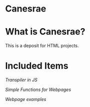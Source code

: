 
# Canesrae

# What is Canesrae?
This is a deposit for HTML projects.

# Included Items

*Transpiler in JS*

*Simple Functions for Webpages*

*Webpage examples*








